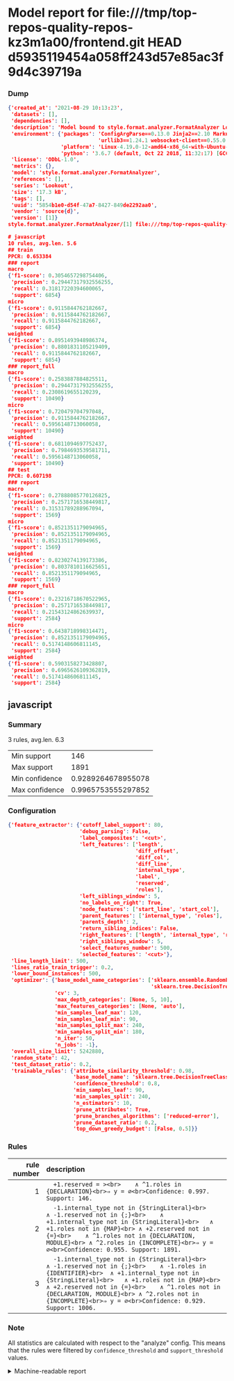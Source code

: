 # Model report for file:///tmp/top-repos-quality-repos-kz3m1a00/frontend.git HEAD d5935119454a058ff243d57e85ac3f9d4c39719a

### Dump

```json
{'created_at': '2021-08-29 10:13:23',
 'datasets': [],
 'dependencies': [],
 'description': 'Model bound to style.format.analyzer.FormatAnalyzer Lookout analyzer.',
 'environment': {'packages': 'ConfigArgParse==0.13.0 Jinja2==2.10 MarkupSafe==1.1.1 PyStemmer==1.3.0 PyYAML==5.1 Pympler==0.5 SQLAlchemy==1.2.10 SQLAlchemy-Utils==0.33.3 asdf==2.3.2 bblfsh==2.12.7 boto==2.49.0 boto3==1.9.130 botocore==1.12.130 cachetools==2.0.1 certifi==2019.3.9 chardet==3.0.4 clint==0.5.1 docker==3.7.0 docker-pycreds==0.4.0 dulwich==0.19.11 grpcio==1.19.0 grpcio-tools==1.19.0 humanfriendly==4.16.1 humanize==0.5.1 idna==2.8 jmespath==0.9.4 jsonschema==2.6.0 lookout-sdk==0.4.1 lookout-sdk-ml==0.19.0 lookout-style==0.2.0 lz4==2.1.6 modelforge==0.12.1 numpy==1.16.2 packaging==19.0 pandas==0.22.0 pip==19.0.3 protobuf==3.7.0 psycopg2-binary==2.7.5 pygtrie==2.3 pyparsing==2.3.1 python-dateutil==2.8.0 python-igraph==0.7.1.post6 pytz==2019.1 requests==2.21.0 requirements-parser==0.2.0 scikit-learn==0.20.1 scikit-optimize==0.5.2 scipy==1.2.1 semantic-version==2.6.0 setuptools==40.8.0 six==1.12.0 smart-open==1.8.1 sourced-ml==0.8.2 spdx==2.5.0 stringcase==1.2.0 tabulate==0.8.2 tqdm==4.31.1 '
                             'urllib3==1.24.1 websocket-client==0.55.0 xxhash==1.3.0',
                 'platform': 'Linux-4.19.0-12-amd64-x86_64-with-Ubuntu-18.04-bionic',
                 'python': '3.6.7 (default, Oct 22 2018, 11:32:17) [GCC 8.2.0]'},
 'license': 'ODbL-1.0',
 'metrics': {},
 'model': 'style.format.analyzer.FormatAnalyzer',
 'references': [],
 'series': 'Lookout',
 'size': '17.3 kB',
 'tags': [],
 'uuid': '5854b1e0-d54f-47a7-8427-849de2292aa0',
 'vendor': 'source{d}',
 'version': [1]}
style.format.analyzer.FormatAnalyzer/[1] file:///tmp/top-repos-quality-repos-kz3m1a00/frontend.git d5935119454a058ff243d57e85ac3f9d4c39719a

# javascript
10 rules, avg.len. 5.6
## train
PPCR: 0.653384
### report
macro
{'f1-score': 0.3054657298754406,
 'precision': 0.29447317932556255,
 'recall': 0.31817220394600065,
 'support': 6854}
micro
{'f1-score': 0.9115844762182667,
 'precision': 0.9115844762182667,
 'recall': 0.9115844762182667,
 'support': 6854}
weighted
{'f1-score': 0.8951493948986374,
 'precision': 0.8801831105219409,
 'recall': 0.9115844762182667,
 'support': 6854}
### report_full
macro
{'f1-score': 0.2583887884825511,
 'precision': 0.29447317932556255,
 'recall': 0.2308619655120239,
 'support': 10490}
micro
{'f1-score': 0.720479704797048,
 'precision': 0.9115844762182667,
 'recall': 0.5956148713060058,
 'support': 10490}
weighted
{'f1-score': 0.6811094697752437,
 'precision': 0.7984693539581711,
 'recall': 0.5956148713060058,
 'support': 10490}
## test
PPCR: 0.607198
### report
macro
{'f1-score': 0.27888085770126825,
 'precision': 0.2571716538449817,
 'recall': 0.31531789288967094,
 'support': 1569}
micro
{'f1-score': 0.8521351179094965,
 'precision': 0.8521351179094965,
 'recall': 0.8521351179094965,
 'support': 1569}
weighted
{'f1-score': 0.8230274139173386,
 'precision': 0.8037810116625651,
 'recall': 0.8521351179094965,
 'support': 1569}
### report_full
macro
{'f1-score': 0.23216718670522965,
 'precision': 0.2571716538449817,
 'recall': 0.21543124862639937,
 'support': 2584}
micro
{'f1-score': 0.6438718998314471,
 'precision': 0.8521351179094965,
 'recall': 0.5174148606811145,
 'support': 2584}
weighted
{'f1-score': 0.5903158273428807,
 'precision': 0.6965626109362819,
 'recall': 0.5174148606811145,
 'support': 2584}
```

## javascript
### Summary
3 rules, avg.len. 6.3

| | |
|-|-|
|Min support|146|
|Max support|1891|
|Min confidence|0.9289264678955078|
|Max confidence|0.9965753555297852|

### Configuration

```json
{'feature_extractor': {'cutoff_label_support': 80,
                       'debug_parsing': False,
                       'label_composites': '<cut>',
                       'left_features': ['length',
                                         'diff_offset',
                                         'diff_col',
                                         'diff_line',
                                         'internal_type',
                                         'label',
                                         'reserved',
                                         'roles'],
                       'left_siblings_window': 5,
                       'no_labels_on_right': True,
                       'node_features': ['start_line', 'start_col'],
                       'parent_features': ['internal_type', 'roles'],
                       'parents_depth': 2,
                       'return_sibling_indices': False,
                       'right_features': ['length', 'internal_type', 'reserved', 'roles'],
                       'right_siblings_window': 5,
                       'select_features_number': 500,
                       'selected_features': '<cut>'},
 'line_length_limit': 500,
 'lines_ratio_train_trigger': 0.2,
 'lower_bound_instances': 500,
 'optimizer': {'base_model_name_categories': ['sklearn.ensemble.RandomForestClassifier',
                                              'sklearn.tree.DecisionTreeClassifier'],
               'cv': 3,
               'max_depth_categories': [None, 5, 10],
               'max_features_categories': [None, 'auto'],
               'min_samples_leaf_max': 120,
               'min_samples_leaf_min': 90,
               'min_samples_split_max': 240,
               'min_samples_split_min': 180,
               'n_iter': 50,
               'n_jobs': -1},
 'overall_size_limit': 5242880,
 'random_state': 42,
 'test_dataset_ratio': 0.2,
 'trainable_rules': {'attribute_similarity_threshold': 0.98,
                     'base_model_name': 'sklearn.tree.DecisionTreeClassifier',
                     'confidence_threshold': 0.8,
                     'min_samples_leaf': 90,
                     'min_samples_split': 240,
                     'n_estimators': 10,
                     'prune_attributes': True,
                     'prune_branches_algorithms': ['reduced-error'],
                     'prune_dataset_ratio': 0.2,
                     'top_down_greedy_budget': [False, 0.5]}}
```

### Rules

| rule number | description |
|----:|:-----|
| 1 | `  +1.reserved = ><br>	∧ ^1.roles in {DECLARATION}<br>⇒ y = ∅<br>Confidence: 0.997. Support: 146.` |
| 2 | `  -1.internal_type not in {StringLiteral}<br>	∧ -1.reserved not in {;}<br>	∧ +1.internal_type not in {StringLiteral}<br>	∧ +1.roles not in {MAP}<br>	∧ +2.reserved not in {=}<br>	∧ ^1.roles not in {DECLARATION, MODULE}<br>	∧ ^2.roles in {INCOMPLETE}<br>⇒ y = ∅<br>Confidence: 0.955. Support: 1891.` |
| 3 | `  -1.internal_type not in {StringLiteral}<br>	∧ -1.reserved not in {;}<br>	∧ -1.roles in {IDENTIFIER}<br>	∧ +1.internal_type not in {StringLiteral}<br>	∧ +1.roles not in {MAP}<br>	∧ +2.reserved not in {=}<br>	∧ ^1.roles not in {DECLARATION, MODULE}<br>	∧ ^2.roles not in {INCOMPLETE}<br>⇒ y = ∅<br>Confidence: 0.929. Support: 1006.` |

### Note
All statistics are calculated with respect to the "analyze" config. This means that the rules were filtered by
`confidence_threshold` and `support_threshold` values.

<details>
    <summary>Machine-readable report</summary>
```json
{"javascript": {"avg_rule_len": 6.333333333333333, "max_conf": 0.9965753555297852, "max_support": 1891, "min_conf": 0.9289264678955078, "min_support": 146, "num_rules": 3}}
```
</details>
